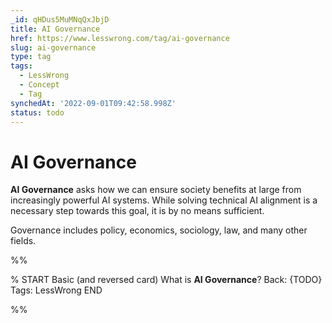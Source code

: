 ```yaml
---
_id: qHDus5MuMNqQxJbjD
title: AI Governance
href: https://www.lesswrong.com/tag/ai-governance
slug: ai-governance
type: tag
tags:
  - LessWrong
  - Concept
  - Tag
synchedAt: '2022-09-01T09:42:58.998Z'
status: todo
---
```


# AI Governance

**AI Governance** asks how we can ensure society benefits at large from increasingly powerful AI systems. While solving technical AI alignment is a necessary step towards this goal, it is by no means sufficient.

Governance includes policy, economics, sociology, law, and many other fields.


%%

% START
Basic (and reversed card)
What is **AI Governance**?
Back: {TODO}
Tags: LessWrong
END

%%
	
